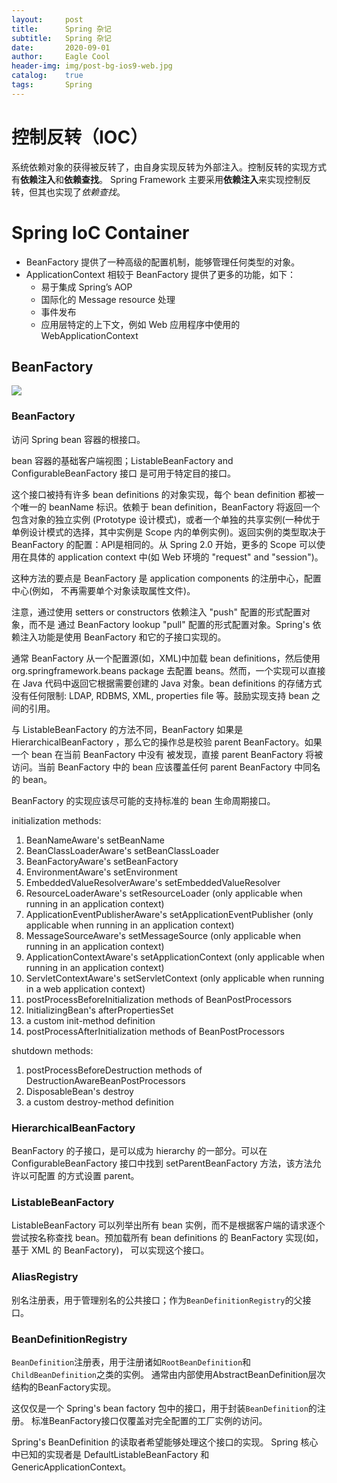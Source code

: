 ```yaml
---
layout:     post
title:      Spring 杂记
subtitle:   Spring 杂记
date:       2020-09-01
author:     Eagle Cool
header-img: img/post-bg-ios9-web.jpg
catalog: 	true
tags:       Spring
---
```

# 控制反转（IOC）

系统依赖对象的获得被反转了，由自身实现反转为外部注入。控制反转的实现方式有**依赖注入**和**依赖查找**。
Spring Framework 主要采用**依赖注入**来实现控制反转，但其也实现了*依赖查找*。

# Spring IoC Container

* BeanFactory 提供了一种高级的配置机制，能够管理任何类型的对象。
* ApplicationContext 相较于 BeanFactory 提供了更多的功能，如下：
    * 易于集成 Spring’s AOP
    * 国际化的 Message resource 处理
    * 事件发布
    * 应用层特定的上下文，例如 Web 应用程序中使用的 WebApplicationContext

## BeanFactory

![](https://s1.ax1x.com/2020/09/18/w4Kr5T.png)

### BeanFactory

访问 Spring bean 容器的根接口。

bean 容器的基础客户端视图；ListableBeanFactory and ConfigurableBeanFactory 接口
是可用于特定目的接口。

这个接口被持有许多 bean definitions 的对象实现，每个 bean definition 都被一个唯一的 
beanName 标识。依赖于 bean definition，BeanFactory 将返回一个包含对象的独立实例
(Prototype 设计模式)，或者一个单独的共享实例(一种优于单例设计模式的选择，其中实例是 
Scope 内的单例实例)。返回实例的类型取决于 BeanFactory 的配置：API是相同的。从 
Spring 2.0 开始，更多的 Scope 可以使用在具体的 application context 中(如 Web 
环境的 "request" and "session")。

这种方法的要点是 BeanFactory 是 application components 的注册中心，配置中心(例如，
不再需要单个对象读取属性文件)。

注意，通过使用 setters or constructors 依赖注入 "push" 配置的形式配置对象，而不是
通过 BeanFactory lookup "pull" 配置的形式配置对象。Spring's 依赖注入功能是使用 
BeanFactory 和它的子接口实现的。

通常 BeanFactory 从一个配置源(如，XML)中加载 bean definitions，然后使用 
org.springframework.beans package 去配置 beans。然而，一个实现可以直接在 Java 
代码中返回它根据需要创建的 Java 对象。bean definitions 的存储方式没有任何限制: 
LDAP, RDBMS, XML, properties file 等。鼓励实现支持 bean 之间的引用。

与 ListableBeanFactory 的方法不同，BeanFactory 如果是 HierarchicalBeanFactory 
，那么它的操作总是校验 parent BeanFactory。如果一个 bean 在当前 BeanFactory 中没有
被发现，直接 parent BeanFactory 将被访问。当前 BeanFactory 中的 bean 应该覆盖任何
parent BeanFactory 中同名的 bean。

BeanFactory 的实现应该尽可能的支持标准的 bean 生命周期接口。

initialization methods: 
1. BeanNameAware's setBeanName
2. BeanClassLoaderAware's setBeanClassLoader
3. BeanFactoryAware's setBeanFactory
4. EnvironmentAware's setEnvironment
5. EmbeddedValueResolverAware's setEmbeddedValueResolver
6. ResourceLoaderAware's setResourceLoader (only applicable when running in an application context)
7. ApplicationEventPublisherAware's setApplicationEventPublisher (only applicable when running in an application context)
8. MessageSourceAware's setMessageSource (only applicable when running in an application context)
9. ApplicationContextAware's setApplicationContext (only applicable when running in an application context)
10. ServletContextAware's setServletContext (only applicable when running in a web application context)
11. postProcessBeforeInitialization methods of BeanPostProcessors
12. InitializingBean's afterPropertiesSet
13. a custom init-method definition
14. postProcessAfterInitialization methods of BeanPostProcessors

shutdown methods:
1. postProcessBeforeDestruction methods of DestructionAwareBeanPostProcessors
2. DisposableBean's destroy
3. a custom destroy-method definition

### HierarchicalBeanFactory

BeanFactory 的子接口，是可以成为 hierarchy 的一部分。可以在 
ConfigurableBeanFactory 接口中找到 setParentBeanFactory 方法，该方法允许以可配置
的方式设置 parent。

### ListableBeanFactory

ListableBeanFactory 可以列举出所有 bean 实例，而不是根据客户端的请求逐个尝试按名称查找
bean。预加载所有 bean definitions 的 BeanFactory 实现(如，基于 XML 的 BeanFactory)，
可以实现这个接口。


### AliasRegistry

别名注册表，用于管理别名的公共接口；作为`BeanDefinitionRegistry`的父接口。

### BeanDefinitionRegistry

`BeanDefinition`注册表，用于注册诸如`RootBeanDefinition`和`ChildBeanDefinition`之类的实例。
通常由内部使用AbstractBeanDefinition层次结构的BeanFactory实现。

这仅仅是一个 Spring's bean factory 包中的接口，用于封装`BeanDefinition`的注册。
标准BeanFactory接口仅覆盖对完全配置的工厂实例的访问。

Spring's BeanDefinition 的读取者希望能够处理这个接口的实现。
Spring 核心中已知的实现者是 DefaultListableBeanFactory 和 GenericApplicationContext。









